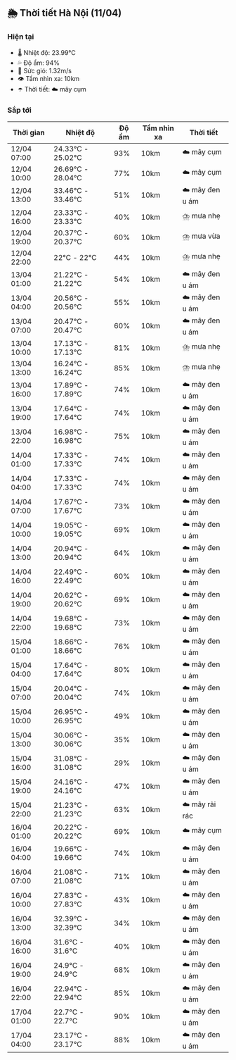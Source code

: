 ## 🌦️ Thời tiết Hà Nội (11/04)

### Hiện tại

- 🌡️ Nhiệt độ: 23.99℃
- 💦 Độ ẩm: 94%
- 💨 Sức gió: 1.32m/s
- 👁️ Tầm nhìn xa: 10km
- ☂️ Thời tiết: ☁️ mây cụm

### Sắp tới

| Thời gian | Nhiệt độ | Độ ẩm | Tầm nhìn xa | Thời tiết |
| --- | --- | --- | --- | --- |
| 12/04 07:00 | 24.33℃ - 25.02℃ | 93% | 10km | ☁️ mây cụm |
| 12/04 10:00 | 26.69℃ - 28.04℃ | 77% | 10km | ☁️ mây cụm |
| 12/04 13:00 | 33.46℃ - 33.46℃ | 51% | 10km | ☁️ mây đen u ám |
| 12/04 16:00 | 23.33℃ - 23.33℃ | 40% | 10km | ⛈️ mưa nhẹ |
| 12/04 19:00 | 20.37℃ - 20.37℃ | 60% | 10km | ⛈️ mưa vừa |
| 12/04 22:00 | 22℃ - 22℃ | 44% | 10km | ⛈️ mưa nhẹ |
| 13/04 01:00 | 21.22℃ - 21.22℃ | 54% | 10km | ☁️ mây đen u ám |
| 13/04 04:00 | 20.56℃ - 20.56℃ | 55% | 10km | ☁️ mây đen u ám |
| 13/04 07:00 | 20.47℃ - 20.47℃ | 60% | 10km | ☁️ mây đen u ám |
| 13/04 10:00 | 17.13℃ - 17.13℃ | 81% | 10km | ⛈️ mưa nhẹ |
| 13/04 13:00 | 16.24℃ - 16.24℃ | 85% | 10km | ⛈️ mưa nhẹ |
| 13/04 16:00 | 17.89℃ - 17.89℃ | 74% | 10km | ☁️ mây đen u ám |
| 13/04 19:00 | 17.64℃ - 17.64℃ | 74% | 10km | ☁️ mây đen u ám |
| 13/04 22:00 | 16.98℃ - 16.98℃ | 75% | 10km | ☁️ mây đen u ám |
| 14/04 01:00 | 17.33℃ - 17.33℃ | 74% | 10km | ☁️ mây đen u ám |
| 14/04 04:00 | 17.33℃ - 17.33℃ | 74% | 10km | ☁️ mây đen u ám |
| 14/04 07:00 | 17.67℃ - 17.67℃ | 73% | 10km | ☁️ mây đen u ám |
| 14/04 10:00 | 19.05℃ - 19.05℃ | 69% | 10km | ☁️ mây đen u ám |
| 14/04 13:00 | 20.94℃ - 20.94℃ | 64% | 10km | ☁️ mây đen u ám |
| 14/04 16:00 | 22.49℃ - 22.49℃ | 60% | 10km | ☁️ mây đen u ám |
| 14/04 19:00 | 20.62℃ - 20.62℃ | 69% | 10km | ☁️ mây đen u ám |
| 14/04 22:00 | 19.68℃ - 19.68℃ | 73% | 10km | ☁️ mây đen u ám |
| 15/04 01:00 | 18.66℃ - 18.66℃ | 76% | 10km | ☁️ mây đen u ám |
| 15/04 04:00 | 17.64℃ - 17.64℃ | 80% | 10km | ☁️ mây đen u ám |
| 15/04 07:00 | 20.04℃ - 20.04℃ | 74% | 10km | ☁️ mây đen u ám |
| 15/04 10:00 | 26.95℃ - 26.95℃ | 49% | 10km | ☁️ mây đen u ám |
| 15/04 13:00 | 30.06℃ - 30.06℃ | 35% | 10km | ☁️ mây đen u ám |
| 15/04 16:00 | 31.08℃ - 31.08℃ | 29% | 10km | ☁️ mây đen u ám |
| 15/04 19:00 | 24.16℃ - 24.16℃ | 47% | 10km | ☁️ mây đen u ám |
| 15/04 22:00 | 21.23℃ - 21.23℃ | 63% | 10km | ☁️ mây rải rác |
| 16/04 01:00 | 20.22℃ - 20.22℃ | 69% | 10km | ☁️ mây cụm |
| 16/04 04:00 | 19.66℃ - 19.66℃ | 74% | 10km | ☁️ mây đen u ám |
| 16/04 07:00 | 21.08℃ - 21.08℃ | 71% | 10km | ☁️ mây đen u ám |
| 16/04 10:00 | 27.83℃ - 27.83℃ | 43% | 10km | ☁️ mây đen u ám |
| 16/04 13:00 | 32.39℃ - 32.39℃ | 34% | 10km | ☁️ mây đen u ám |
| 16/04 16:00 | 31.6℃ - 31.6℃ | 40% | 10km | ☁️ mây đen u ám |
| 16/04 19:00 | 24.9℃ - 24.9℃ | 68% | 10km | ☁️ mây đen u ám |
| 16/04 22:00 | 22.94℃ - 22.94℃ | 85% | 10km | ☁️ mây đen u ám |
| 17/04 01:00 | 22.7℃ - 22.7℃ | 90% | 10km | ☁️ mây đen u ám |
| 17/04 04:00 | 23.17℃ - 23.17℃ | 88% | 10km | ☁️ mây đen u ám |
